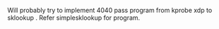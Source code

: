 
Will probably try to implement 4040 pass program from kprobe xdp to sklookup .
Refer simplesklookup for program.

